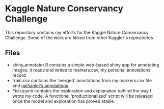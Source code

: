 # Kaggle Nature Conservancy Challenge

This repository contains my efforts for the Kaggle Nature Conservancy Challenge. Some of the work are linked from other Kaggler's repositories.

## Files
 - shiny_annotater.R contains a simple web-based shiny app for annotating images. It reads and writes to markers.csv, my personal annotations record
 - train.csv contains the 'merged' annotations from my markers.csv file and [nathaniel's annotations](https://github.com/nathanie/kaggleNatureConservancy)
 - Fish.ipynb contains the exploration and explanation behind the way I wrote my code. A functional 'productionalized' script will be released once the model and exploration has proved stable.
